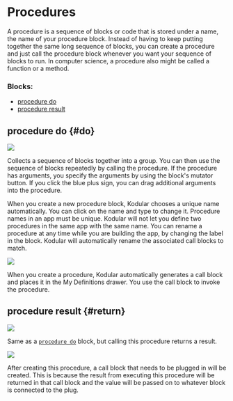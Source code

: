 # Procedures

A procedure is a sequence of blocks or code that is stored under a name, the name of your procedure block. Instead of having to keep putting together the same long sequence of blocks, you can create a procedure and just call the procedure block whenever you want your sequence of blocks to run. In computer science, a procedure also might be called a function or a method.

### Blocks:

* [procedure do](procedures.md#do)
* [procedure result](procedures.md#return)

## procedure do {#do}

![](/assets/images/blocks/procedure/do.png)

Collects a sequence of blocks together into a group. You can then use the sequence of blocks repeatedly by calling the procedure. If the procedure has arguments, you specify the arguments by using the block's mutator button. If you click the blue plus sign, you can drag additional arguments into the procedure.

When you create a new procedure block, Kodular chooses a unique name automatically. You can click on the name and type to change it. Procedure names in an app must be unique. Kodular will not let you define two procedures in the same app with the same name. You can rename a procedure at any time while you are building the app, by changing the label in the block. Kodular will automatically rename the associated call blocks to match.

![](/assets/images/blocks/procedure/calldo.png)

When you create a procedure, Kodular automatically generates a call block and places it in the My Definitions drawer. You use the call block to invoke the procedure.

## procedure result {#return}

![](/assets/images/blocks/procedure/return.png)

Same as a [`procedure do`](procedures.md#do) block, but calling this procedure returns a result.

![](/assets/images/blocks/procedure/callreturn.png)

After creating this procedure, a call block that needs to be plugged in will be created. This is because the result from executing this procedure will be returned in that call block and the value will be passed on to whatever block is connected to the plug.
